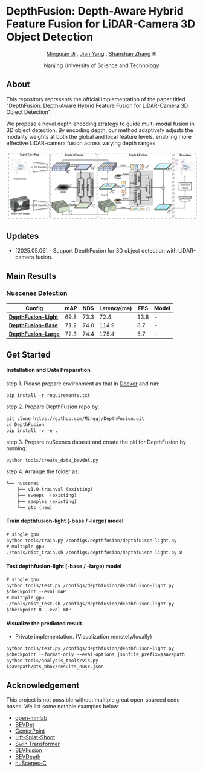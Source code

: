 # DepthFusion: Depth-Aware Hybrid Feature Fusion for LiDAR-Camera 3D Object Detection

<div align="center">

[Mingqian Ji](https://github.com/Mingqj) </sup>,
[Jian Yang](https://scholar.google.com/citations?user=6CIDtZQAAAAJ&hl=zh-CN) </sup>,
[Shanshan Zhang](https://shanshanzhang.github.io/) ✉</sup>

Nanjing University of Science and Technology

</div>

## About

This repository represents the official implementation of the paper titled "DepthFusion: Depth-Aware Hybrid Feature Fusion for LiDAR-Camera 3D Object Detection".

We propose a novel depth encoding strategy to guide multi-modal fusion in 3D object detection. By encoding depth, our method adaptively adjusts the modality weights at both the global and local feature levels, enabling more effective LiDAR-camera fusion across varying depth ranges.

![](./resources/pipeline.png)

## Updates
- [2025.05.06] - Support DepthFusion for 3D object detection with LiDAR-camera fusion.

## Main Results
### Nuscenes Detection
| Config                                                                    | mAP        | NDS        | Latency(ms) | FPS  | Model                                                                                          |
| ------------------------------------------------------------------------- | ---------- | ---------- | ---- | ---- | ---------------------------------------------------------------------------------------------- |
| [**DepthFusion-Light**](configs/depthfusion/depthfusion-tiny.py) | 69.8 | 73.3 | 72.4  |13.8 | - | 
| [**DepthFusion-Base**](configs/depthfusion/depthfusion-base.py) | 71.2 | 74.0 | 114.9  |8.7 | - |
| [**DepthFusion-Large**](configs/depthfusion/depthfusion-large.py) | 72.3 | 74.4 | 175.4  |5.7 | - |


## Get Started

#### Installation and Data Preparation

step 1. Please prepare environment as that in [Docker](docker/Dockerfile) and run:
```shell
pip install -r requirements.txt
```

step 2. Prepare DepthFusion repo by.
```shell script
git clone https://github.com/Mingqj/DepthFusion.git
cd DepthFusion
pip install -v -e .
```

step 3. Prepare nuScenes dataset and create the pkl for DepthFusion by running:
```shell
python tools/create_data_bevdet.py
```
step 4. Arrange the folder as:
```shell script
└── nuscenes
    ├── v1.0-trainval (existing)
    ├── sweeps  (existing)
    ├── samples (existing)
    └── gts (new)
```

#### Train depthfusion-light (-base / -large) model
```shell
# single gpu
python tools/train.py /configs/depthfusion/depthfuison-light.py
# multiple gpu
./tools/dist_train.sh /configs/depthfusion/depthfuison-light.py 8
```

#### Test depthfusion-light (-base / -large) model
```shell
# single gpu
python tools/test.py /configs/depthfusion/depthfuison-light.py $checkpoint --eval mAP
# multiple gpu
./tools/dist_test.sh /configs/depthfusion/depthfuison-light.py $checkpoint 8 --eval mAP
```

#### Visualize the predicted result.

- Private implementation. (Visualization remotely/locally)

```shell
python tools/test.py /configs/depthfusion/depthfuison-light.py $checkpoint --format-only --eval-options jsonfile_prefix=$savepath
python tools/analysis_tools/vis.py $savepath/pts_bbox/results_nusc.json
```

## Acknowledgement

This project is not possible without multiple great open-sourced code bases. We list some notable examples below.

- [open-mmlab](https://github.com/open-mmlab)
- [BEVDet](https://github.com/HuangJunJie2017/BEVDet)
- [CenterPoint](https://github.com/tianweiy/CenterPoint)
- [Lift-Splat-Shoot](https://github.com/nv-tlabs/lift-splat-shoot)
- [Swin Transformer](https://github.com/microsoft/Swin-Transformer)
- [BEVFusion](https://github.com/mit-han-lab/bevfusion)
- [BEVDepth](https://github.com/Megvii-BaseDetection/BEVDepth)
- [nuScenes-C](https://opendatalab.com/OpenDataLab/nuScenes-C)
